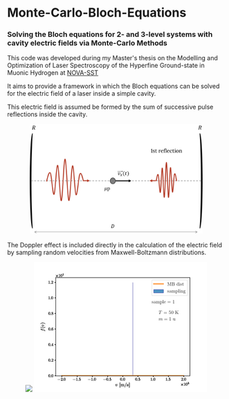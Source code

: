 # Monte-Carlo-Bloch-Equations
### Solving the Bloch equations for 2- and 3-level systems with cavity electric fields via Monte-Carlo Methods

This code was developed during my Master's thesis on the Modelling and Optimization of Laser Spectroscopy of the Hyperfine Ground-state in Muonic Hydrogen
at [NOVA-SST](https://www.fct.unl.pt/en)

It aims to provide a framework in which the Bloch equations can be solved for the electric field of a laser inside a simple cavity.

This electric field is assumed be formed by the sum of successive pulse reflections inside the cavity.

<p align="center" width="100%">
    <img src="./img/cavity_field_dopp_scheme.png" width="400"> 
</p>

The Doppler effect is included directly in the calculation of the electric field by sampling random velocities from Maxwell-Boltzmann distributions.

<p align="center" width="100%">
    <img src=".img/field_animation.gif" width="400">
    <img src="./img/vel_animation.gif" width="400">
</p>
 
